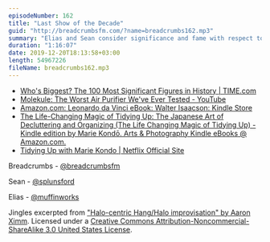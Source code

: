 ```yaml
---
episodeNumber: 162
title: "Last Show of the Decade"
guid: "http://breadcrumbsfm.com/?name=breadcrumbs162.mp3"
summary: "Elias and Sean consider significance and fame with respect to time."
duration: "1:16:07"
date: 2019-12-20T18:13:58+03:00
length: 54967226
fileName: breadcrumbs162.mp3
---
```


- [Who's Biggest? The 100 Most Significant Figures in History | TIME.com](http://ideas.time.com/2013/12/10/whos-biggest-the-100-most-significant-figures-in-history/)
- [Molekule: The Worst Air Purifier We've Ever Tested - YouTube](https://youtu.be/VM9CJZpqfpA)
- [Amazon.com: Leonardo da Vinci eBook: Walter Isaacson: Kindle Store](http://www.amazon.com/dp/B071Y385Q1/?tag=breadcrumbsfm-20)
- [The Life-Changing Magic of Tidying Up: The Japanese Art of Decluttering and Organizing (The Life Changing Magic of Tidying Up) - Kindle edition by Marie Kondō. Arts & Photography Kindle eBooks @ Amazon.com.](http://www.amazon.com/dp/B00KK0PICK/?tag=breadcrumbsfm-20)
- [Tidying Up with Marie Kondo | Netflix Official Site](https://www.netflix.com/title/80209379?s=i&trkid=13752289)

Breadcrumbs - [@breadcrumbsfm](https://twitter.com/breadcrumbsfm)

Sean - [@splunsford](https://twitter.com/splunsford)

Elias - [@muffinworks](https://twitter.com/muffinworks)

Jingles excerpted from ["Halo-centric Hang/Halo improvisation" by Aaron Ximm](http://freemusicarchive.org/music/aaron_ximm/handpans_and_the_hang/). Licensed under a [Creative Commons Attribution-Noncommercial-ShareAlike 3.0 United States License](http://creativecommons.org/licenses/by-nc-sa/3.0/us/).